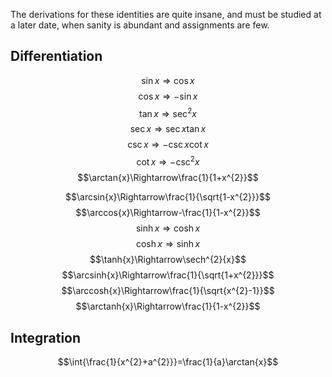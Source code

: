 The derivations for these identities are quite insane, and must be studied at a later date, when sanity is abundant and assignments are few.

## Differentiation

$$\sin{x}\Rightarrow\cos{x}$$
$$\cos{x}\Rightarrow-\sin{x}$$
$$\tan{x}\Rightarrow\sec^{2}{x}$$
$$\sec{x}\Rightarrow\sec{x}\tan{x}$$
$$\csc{x}\Rightarrow-\csc{x}\cot{x}$$
$$\cot{x}\Rightarrow-\csc^{2}{x}$$
$$\arctan{x}\Rightarrow\frac{1}{1+x^{2}}$$

$$\arcsin{x}\Rightarrow\frac{1}{\sqrt{1-x^{2}}}$$
$$\arccos{x}\Rightarrow-\frac{1}{1-x^{2}}$$
$$\sinh{x}\Rightarrow\cosh{x}$$
$$\cosh{x}\Rightarrow\sinh{x}$$
$$\tanh{x}\Rightarrow\sech^{2}{x}$$
$$\arcsinh{x}\Rightarrow\frac{1}{\sqrt{1+x^{2}}}$$
$$\arccosh{x}\Rightarrow\frac{1}{\sqrt{x^{2}-1}}$$
$$\arctanh{x}\Rightarrow\frac{1}{1-x^{2}}$$

## Integration

$$\int{\frac{1}{x^{2}+a^{2}}}=\frac{1}{a}\arctan{x}$$

